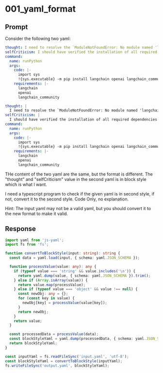 # 001_yaml_format

## Prompt

Consider the following two yaml:

```yaml
thought: I need to resolve the `ModuleNotFoundError: No module named 'langchain_community'` error by ensuring that all necessary dependencies are correctly installed.
selfCriticism: I should have verified the installation of all required dependencies before running the code.
command:
  name: runPython
  args:
    code: |-
      import sys
      !{sys.executable} -m pip install langchain openai langchain_community
    requirements: |-
      langchain
      openai
      langchain_community
```

```yaml
thought: |
  I need to resolve the `ModuleNotFoundError: No module named 'langchain_community'` error by ensuring that all necessary dependencies are correctly installed.
selfCriticism: |
  I should have verified the installation of all required dependencies before running the code.
command:
  name: runPython
  args:
    code: |-
      import sys
      !{sys.executable} -m pip install langchain openai langchain_community
    requirements: |-
      langchain
      openai
      langchain_community
```

THe content of the two yaml are the same, but the format is different. The "thought" and "selfCriticism" value in the second yaml is in block style which is what I want. 

I need a typescript program to check if the given yaml is in second style, if not, convert it to the second style. Code Only, no explanation.

Hint: The input yaml may not be a valid yaml, but you should convert it to the new format to make it valid.

## Response

```typescript
import yaml from 'js-yaml';
import fs from 'fs';

function convertToBlockStyle(input: string): string {
  const data = yaml.load(input, { schema: yaml.JSON_SCHEMA });

  function processValue(value: any): any {
    if (typeof value === 'string' && value.includes('\n')) {
      return yaml.dump(value, { schema: yaml.JSON_SCHEMA }).trim();
    } else if (Array.isArray(value)) {
      return value.map(processValue);
    } else if (typeof value === 'object' && value !== null) {
      const newObj: any = {};
      for (const key in value) {
        newObj[key] = processValue(value[key]);
      }
      return newObj;
    }
    return value;
  }

  const processedData = processValue(data);
  const blockStyleYaml = yaml.dump(processedData, { schema: yaml.JSON_SCHEMA });
  return blockStyleYaml;
}

const inputYaml = fs.readFileSync('input.yaml', 'utf-8');
const blockStyleYaml = convertToBlockStyle(inputYaml);
fs.writeFileSync('output.yaml', blockStyleYaml);
```

